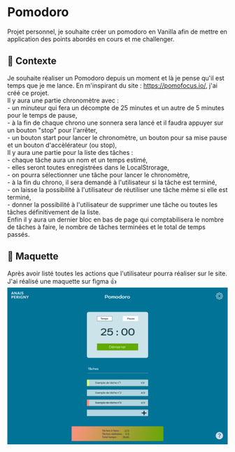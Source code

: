 # Pomodoro
Projet personnel, je souhaite créer un pomodoro en Vanilla afin de mettre en application des points abordés en cours et me challenger.

## :beginner: Contexte
Je souhaite réaliser un Pomodoro depuis un moment et là je pense qu'il est temps que je me lance.
En m'inspirant du site : https://pomofocus.io/, j'ai créé ce projet.  
Il y aura une partie chronomètre avec :  
    - un minuteur qui fera un décompte de 25 minutes et un autre de 5 minutes pour le temps de pause,  
    - à la fin de chaque chrono une sonnera sera lancé et il faudra appuyer sur un bouton "stop" pour l'arrêter,  
    - un bouton start pour lancer le chronomètre, un bouton pour sa mise pause et un bouton d'accèlérateur (ou stop),  
Il y aura une partie pour la liste des tâches :  
    - chaque tâche aura un nom et un temps estimé,  
    - elles seront toutes enregistrées dans le LocalStrorage,  
    - on pourra sélectionner une tâche pour lancer le chronomètre,  
    - à la fin du chrono, il sera demandé à l'utilisateur si la tâche est terminé,  
    - on laisse la possibilité à l'utilisateur de réutiliser une tâche même si elle est terminé,  
    - donner la possibilité à l'utilisateur de supprimer une tâche ou toutes les tâches définitivement de la liste.  
Enfin il y aura un dernier bloc en bas de page qui comptabilisera le nombre de tâches à faire, le nombre de tâches terminées et le total de temps passés.  

## :art: Maquette
Après avoir listé toutes les actions que l'utilisateur pourra réaliser sur le site. J'ai réalisé une maquette sur figma 👍
![Maquette du projet Pomodoro](asset/images/maquette.png)